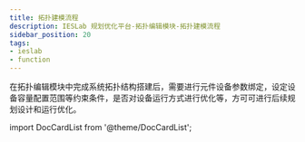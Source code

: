 ```yaml
---
title: 拓扑建模流程
description: IESLab 规划优化平台-拓扑编辑模块-拓扑建模流程
sidebar_position: 20
tags:
- ieslab
- function
---
```



在拓扑编辑模块中完成系统拓扑结构搭建后，需要进行元件设备参数绑定，设定设备容量配置范围等约束条件，是否对设备运行方式进行优化等，方可可进行后续规划设计和运行优化。



import DocCardList from '@theme/DocCardList';

<DocCardList />